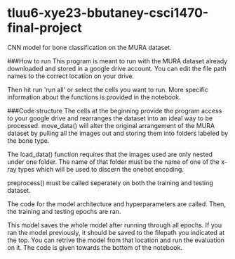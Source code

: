 # tluu6-xye23-bbutaney-csci1470-final-project
CNN model for bone classification on the MURA dataset.

###How to run
This program is meant to run with the MURA dataset already downloaded and 
stored in a google drive account. You can edit the file path names to the 
correct location on your drive. 

Then hit run 'run all' or select the cells you want to run. More specific 
information about the functions is provided in the notebook. 

###Code structure 
The cells at the beginning provide the program access to your google drive and 
rearranges the dataset into an ideal way to be processed. move_data() will alter
the original arrangement of the MURA dataset by pulling all the images out and 
storing them into folders labeled by the bone type. 

The load_data() function requires that the images used are only nested under one 
folder. The name of that folder must be the name of one of the x-ray types which 
will be used to discern the onehot encoding. 

preprocess() must be called seperately on both the training and testing dataset.

The code for the model architecture and hyperparameters are called. Then, the 
training and testing epochs are ran. 

This model saves the whole model after running through all epochs. If you ran 
the model previously, it should be saved to the filepath you indicated at the 
top. You can retrive the model from that location and run the evaluation on it. 
The code is given towards the bottom of the notebook. 
